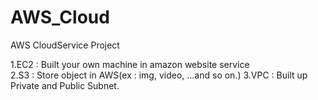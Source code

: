 # AWS_Cloud

AWS CloudService Project


1.EC2 : Built your own machine in amazon website service <br>
2.S3 : Store object in AWS(ex : img, video, ...and so on.)
3.VPC : Built up Private and Public Subnet.
